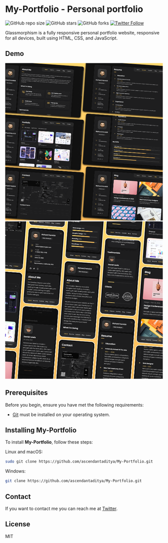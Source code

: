 # My-Portfolio - Personal portfolio

![GitHub repo size](https://img.shields.io/github/repo-size/ascendantaditya/My-Portfolio)
![GitHub stars](https://img.shields.io/github/stars/ascendantaditya/My-Portfolio?style=social)
![GitHub forks](https://img.shields.io/github/forks/ascendantaditya/My-Portfolio?style=social)
[![Twitter Follow](https://img.shields.io/twitter/follow/ascendantaditya?style=social)](https://twitter.com/intent/follow?screen_name=ascendantaditya)


Glassmorphism is a fully responsive personal portfolio website, responsive for all devices, built using HTML, CSS, and JavaScript.

## Demo

![My-Portfolio Desktop Demo](./website-demo-image/desktop.png "Desktop Demo")
![My-Portfolio Mobile Demo](./website-demo-image/mobile.png "Mobile Demo")

## Prerequisites

Before you begin, ensure you have met the following requirements:

* [Git](https://git-scm.com/downloads "Download Git") must be installed on your operating system.

## Installing My-Portfolio

To install **My-Portfolio**, follow these steps:

Linux and macOS:

```bash
sudo git clone https://github.com/ascendantaditya/My-Portfolio.git
```

Windows:

```bash
git clone https://github.com/ascendantaditya/My-Portfolio.git
```

## Contact

If you want to contact me you can reach me at [Twitter](https://www.twitter.com/ascendantaditya).

## License

MIT
